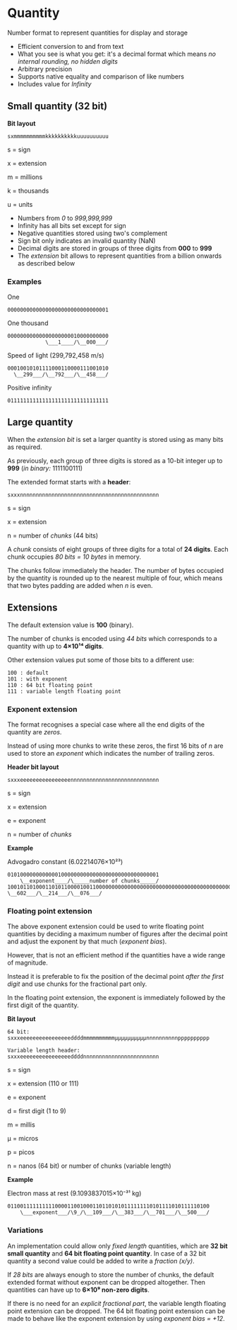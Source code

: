 # Quantity
Number format to represent quantities for display and storage

* Efficient conversion to and from text
* What you see is what you get: it's a decimal format which means _no internal rounding, no hidden digits_
* Arbitrary precision
* Supports native equality and comparison of like numbers
* Includes value for _Infinity_

## Small quantity (32 bit)

**Bit layout**

~~~
sxmmmmmmmmmmkkkkkkkkkkuuuuuuuuuu
~~~

s
  = sign

x
  = extension

m
  = millions

k
  = thousands

u
  = units

* Numbers from _0_ to _999,999,999_
* Infinity has all bits set except for sign
* Negative quantities stored using two's complement
* Sign bit only indicates an invalid quantity (NaN)
* Decimal digits are stored in groups of three digits from **000** to **999**
* The _extension_ bit allows to represent quantities from a billion onwards as described below

### Examples

One
~~~
00000000000000000000000000000001
~~~

One thousand
~~~
00000000000000000000010000000000
            \___1____/\__000___/
~~~

Speed of light (299,792,458 m/s)
~~~
00010010101111000110000111001010
  \__299___/\__792___/\__458___/
~~~

Positive infinity
~~~
01111111111111111111111111111111
~~~

## Large quantity

When the _extension bit_ is set a larger quantity is stored using as many bits as required.

As previously, each group of three digits is stored as a 10-bit integer up to **999** (_in binary:_ 1111100111)

The extended format starts with a **header**:

~~~
sxxxnnnnnnnnnnnnnnnnnnnnnnnnnnnnnnnnnnnnnnnnnnnn
~~~

s
  = sign

x
  = extension

n
  = number of _chunks_ (44 bits)

A _chunk_ consists of eight groups of three digits for a total of **24 digits**. Each chunk occupies _80 bits = 10 bytes_ in memory.

The chunks follow immediately the header. The number of bytes occupied by the quantity is rounded up to the nearest multiple of four, which means that two bytes padding are added when _n_ is even.

## Extensions

The default extension value is **100** (binary).

The number of chunks is encoded using _44 bits_ which corresponds to a quantity with up to **4×10¹⁴ digits**.

Other extension values put some of those bits to a different use:

~~~
100 : default
101 : with exponent
110 : 64 bit floating point
111 : variable length floating point
~~~

### Exponent extension

The format recognises a special case where all the end digits of the quantity are _zeros_.

Instead of using more chunks to write these zeros, the first 16 bits of _n_ are used to store an _exponent_ which indicates the number of trailing zeros.

**Header bit layout**

~~~
sxxxeeeeeeeeeeeeeeeennnnnnnnnnnnnnnnnnnnnnnnnnnn
~~~

s
  = sign

x
  = extension

e
  = exponent

n
  = number of _chunks_

**Example**

Advogadro constant (6.02214076×10²³)
~~~
010100000000000010000000000000000000000000000001
    \__exponent____/\_____number of chunks_____/
10010110100011010110000100110000000000000000000000000000000000000000000000000000
\__602___/\__214___/\__076___/
~~~

### Floating point extension

The above exponent extension could be used to write floating point quantities by deciding a maximum number of figures after the decimal point and adjust the exponent by that much (_exponent bias_). 

However, that is not an efficient method if the quantities have a wide range of magnitude.

Instead it is preferable to fix the position of the decimal point _after the first digit_ and use chunks for the fractional part only.

In the floating point extension, the exponent is immediately followed by the first digit of the quantity.

**Bit layout**

~~~
64 bit:
sxxxeeeeeeeeeeeeeeeeddddmmmmmmmmmmµµµµµµµµµµnnnnnnnnnnpppppppppp

Variable length header:
sxxxeeeeeeeeeeeeeeeeddddnnnnnnnnnnnnnnnnnnnnnnnn
~~~

s
  = sign

x
  = extension (110 or 111)

e
  = exponent

d
  = first digit (1 to 9)

m
  = millis

µ
  = micros

p
  = picos

n
  = nanos (64 bit) or number of chunks (variable length)

**Example**

Electron mass at rest (9.1093837015×10⁻³¹ kg)
~~~
0110011111111110000110010001101101010111111110101111010111110100
    \___exponent___/\9_/\__109___/\__383___/\__701___/\__500___/
~~~

### Variations

An implementation could allow only _fixed length_ quantities, which are **32 bit small quantity** and **64 bit floating point quantity**. In case of a 32 bit quantity a second value could be added to write a _fraction (x/y)_.

If _28 bits_ are always enough to store the number of chunks, the default extended format without exponent can be dropped altogether. Then quantities can have up to **6×10⁹ non-zero digits**.

If there is no need for an _explicit fractional part_, the variable length floating point extension can be dropped. The 64 bit floating point extension can be made to behave like the exponent extension by using _exponent bias = +12_.
